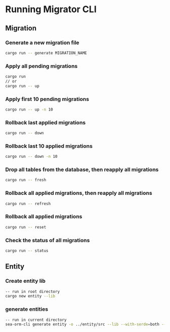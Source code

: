 # Running Migrator CLI

## Migration

### Generate a new migration file

```sh
cargo run -- generate MIGRATION_NAME
```

### Apply all pending migrations

```sh
cargo run
// or
cargo run -- up
```

### Apply first 10 pending migrations

```sh
cargo run -- up -n 10
```

### Rollback last applied migrations

```sh
cargo run -- down
```

### Rollback last 10 applied migrations

```sh
cargo run -- down -n 10
```

### Drop all tables from the database, then reapply all migrations

```sh
cargo run -- fresh
```

### Rollback all applied migrations, then reapply all migrations

```sh
cargo run -- refresh
```

### Rollback all applied migrations

```sh
cargo run -- reset
```

### Check the status of all migrations

```sh
cargo run -- status
```

## Entity

### Create entity lib

```sh
-- run in root directory
cargo new entity --lib
```

### generate entities

```sh
-- run in current directory
sea-orm-cli generate entity -o ../entity/src --lib --with-serde=both --date-time-crate=chrono
```
